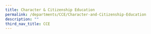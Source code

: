```yaml
---
title: Character & Citizenship Education
permalink: /departments/CCE/Character-and-Citizenship-Education
description: ""
third_nav_title: CCE
---
```

